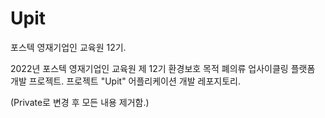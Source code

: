 # Upit

포스텍 영재기업인 교육원 12기.

2022년 포스텍 영재기업인 교육원 제 12기
환경보호 목적 폐의류 업사이클링 플랫폼 개발 프로젝트.
프로젝트 "Upit" 어플리케이션 개발 레포지토리.

(Private로 변경 후 모든 내용 제거함.)
